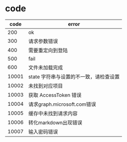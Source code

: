 # code

| code  | error                                  |
| ----- | -------------------------------------- |
| 200 | ok |
| 300 | 请求参数错误 |
| 400 | 需要重定向到登陆 |
| 500 | fail |
| 600 | 文件未加载完成 |
| 10001 | state 字符串与设置的不一致，请检查设置 |
| 10002 | 未找到对应项目 |
| 10003 | 获取 AccessToken 错误 |
| 10004 | 请求graph.microsoft.com错误 |
| 10005 | 缓存中未找到请求内容 |
| 10006 | 转化markdown出现错误 |
| 10007 | 输入密码错误 |